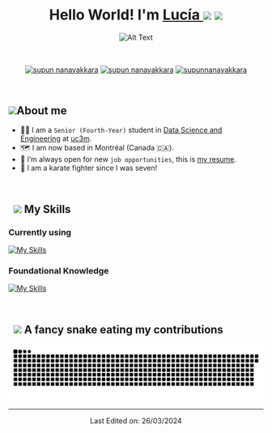 <h1 align="center">Hello World! I'm <a href="https://github.com/lucia-corsan" target="blank">
Lucía  </a><img src="https://emojis.slackmojis.com/emojis/images/1531849430/4246/blob-sunglasses.gif?1531849430" width="30"/> <img src="https://media.giphy.com/media/hvRJCLFzcasrR4ia7z/giphy.gif" width="30"> </h1>

<p align="center">
  <img src="https://media0.giphy.com/media/VtR7ehaGlRyPRjmEzG/giphy.gif" alt="Alt Text" width="150"/>
</p>
<br>
<p align="center">
<a href="mailto:luciaa.corsan@gmail.com"><img align="center" src="https://www.svgrepo.com/show/223047/gmail.svg" alt="supun nanayakkara" height="30" width="40" /></a>
<a href="https://github.com/lucia-corsan"><img align="center" src="https://raw.githubusercontent.com/rahuldkjain/github-profile-readme-generator/master/src/images/icons/Social/github.svg" alt="supun nanayakkara" height="30" width="40" /></a>
<a href="https://www.linkedin.com/in/luciacordero/" target="blank"><img align="center" src="https://raw.githubusercontent.com/rahuldkjain/github-profile-readme-generator/master/src/images/icons/Social/linked-in-alt.svg" alt="supunnanayakkara" height="30" width="40" /></a>
</p>
<br>

## <picture><img src = "https://cdn.dribbble.com/users/1756402/screenshots/4355051/media/af43d3b9566809b3e729649868f377f7.gif" width = 60px></picture>About me

- :student: I am a `Senior (Fourth-Year)` student in [Data Science and Engineering](https://www.uc3m.es/bachelor-degree/data-science) at [uc3m](https://www.uc3m.es/home).
- :world_map:	I am now based in Montréal (Canada 🇨🇦).
- :thinking: I’m always open for new `job opportunities`, this is [my resume](https://www.canva.com/design/DAEuwCOhJpM/Rs7ydz6PoQMQgJg6HvpfIA/view?utm_content=DAEuwCOhJpM&utm_campaign=designshare&utm_medium=link&utm_source=editor).
- 🥋 I am a karate fighter since I was seven!
<br>

## &nbsp; <img src="https://media2.giphy.com/media/QssGEmpkyEOhBCb7e1/giphy.gif?cid=ecf05e47a0n3gi1bfqntqmob8g9aid1oyj2wr3ds3mg700bl&rid=giphy.gif" width="32px"> My Skills

### Currently using
[![My Skills](https://skillicons.dev/icons?i=py,r,sklearn,selenium,linux,mysql,gcp&theme=light)](https://skillicons.dev)

 ### Foundational Knowledge
 
[![My Skills](https://skillicons.dev/icons?i=js,opencv,tensorflow,html,css,flask,wordpress,matlab,mongodb,github,latex)](https://skillicons.dev)

<br>

## &nbsp; <img src="https://encrypted-tbn1.gstatic.com/images?q=tbn:ANd9GcRUKUDYP76CKpDcyjmT1XmCB4m2RZ3p_OLPK8IpbjHfNh2I3RIJ" width="48px"> A fancy snake eating my contributions

<div align="center">
  <img alt="snake eating my contributions" src="https://raw.githubusercontent.com/lucia-corsan/lucia-corsan/output/github-contribution-grid-snake.svg" />
  
---

Last Edited on: 26/03/2024

